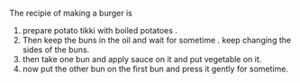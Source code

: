 The recipie of making a burger is 
1. prepare potato tikki with boiled potatoes . 
2. Then keep the buns in the oil and wait for sometime . keep changing the sides of the buns.
3. then take one bun and apply sauce on it and put vegetable on it.
4. now put the other bun on the first bun and press it gently for sometime.